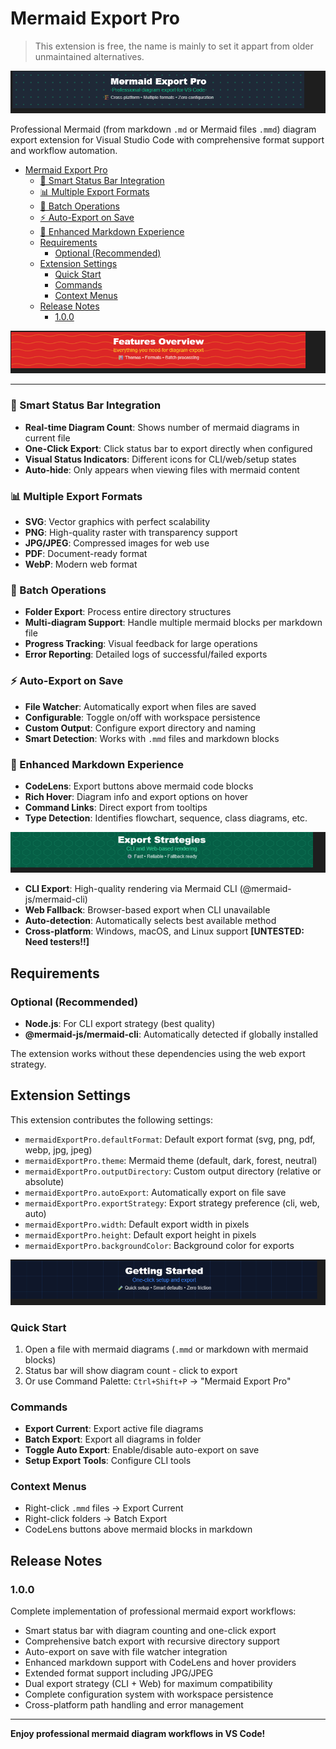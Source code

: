 # Mermaid Export Pro

> This extension is free, the name is mainly to set it appart from older unmaintained alternatives.

![](.\media\mermaid-export-pro-banner.png)

Professional Mermaid (from markdown `.md` or Mermaid files `.mmd`) diagram export extension for Visual Studio Code with comprehensive format support and workflow automation.

- [Mermaid Export Pro](#mermaid-export-pro)
    - [🎯 Smart Status Bar Integration](#-smart-status-bar-integration)
    - [📊 Multiple Export Formats](#-multiple-export-formats)
    - [🚀 Batch Operations](#-batch-operations)
    - [⚡ Auto-Export on Save](#-auto-export-on-save)
    - [🎨 Enhanced Markdown Experience](#-enhanced-markdown-experience)
  - [Requirements](#requirements)
    - [Optional (Recommended)](#optional-recommended)
  - [Extension Settings](#extension-settings)
    - [Quick Start](#quick-start)
    - [Commands](#commands)
    - [Context Menus](#context-menus)
  - [Release Notes](#release-notes)
    - [1.0.0](#100)


![](media\features-overview-banner.png)

---

### 🎯 Smart Status Bar Integration
- **Real-time Diagram Count**: Shows number of mermaid diagrams in current file
- **One-Click Export**: Click status bar to export directly when configured
- **Visual Status Indicators**: Different icons for CLI/web/setup states
- **Auto-hide**: Only appears when viewing files with mermaid content

### 📊 Multiple Export Formats
- **SVG**: Vector graphics with perfect scalability
- **PNG**: High-quality raster with transparency support  
- **JPG/JPEG**: Compressed images for web use
- **PDF**: Document-ready format
- **WebP**: Modern web format

### 🚀 Batch Operations  
- **Folder Export**: Process entire directory structures
- **Multi-diagram Support**: Handle multiple mermaid blocks per markdown file
- **Progress Tracking**: Visual feedback for large operations
- **Error Reporting**: Detailed logs of successful/failed exports

### ⚡ Auto-Export on Save
- **File Watcher**: Automatically export when files are saved
- **Configurable**: Toggle on/off with workspace persistence
- **Custom Output**: Configure export directory and naming
- **Smart Detection**: Works with `.mmd` files and markdown blocks

### 🎨 Enhanced Markdown Experience
- **CodeLens**: Export buttons above mermaid code blocks
- **Rich Hover**: Diagram info and export options on hover
- **Command Links**: Direct export from tooltips
- **Type Detection**: Identifies flowchart, sequence, class diagrams, etc.


![](media\export-stragegies-banner.png)

- **CLI Export**: High-quality rendering via Mermaid CLI (@mermaid-js/mermaid-cli)
- **Web Fallback**: Browser-based export when CLI unavailable
- **Auto-detection**: Automatically selects best available method
- **Cross-platform**: Windows, macOS, and Linux support **[UNTESTED: Need testers!!]**

## Requirements

### Optional (Recommended)
- **Node.js**: For CLI export strategy (best quality)
- **@mermaid-js/mermaid-cli**: Automatically detected if globally installed

The extension works without these dependencies using the web export strategy.

## Extension Settings

This extension contributes the following settings:

* `mermaidExportPro.defaultFormat`: Default export format (svg, png, pdf, webp, jpg, jpeg)
* `mermaidExportPro.theme`: Mermaid theme (default, dark, forest, neutral)
* `mermaidExportPro.outputDirectory`: Custom output directory (relative or absolute)
* `mermaidExportPro.autoExport`: Automatically export on file save
* `mermaidExportPro.exportStrategy`: Export strategy preference (cli, web, auto)
* `mermaidExportPro.width`: Default export width in pixels
* `mermaidExportPro.height`: Default export height in pixels  
* `mermaidExportPro.backgroundColor`: Background color for exports

![](media\getting-started-banner.png)

### Quick Start
1. Open a file with mermaid diagrams (`.mmd` or markdown with mermaid blocks)
2. Status bar will show diagram count - click to export
3. Or use Command Palette: `Ctrl+Shift+P` → "Mermaid Export Pro"

### Commands
- **Export Current**: Export active file diagrams
- **Batch Export**: Export all diagrams in folder
- **Toggle Auto Export**: Enable/disable auto-export on save
- **Setup Export Tools**: Configure CLI tools

### Context Menus
- Right-click `.mmd` files → Export Current
- Right-click folders → Batch Export
- CodeLens buttons above mermaid blocks in markdown

## Release Notes

### 1.0.0

Complete implementation of professional mermaid export workflows:

- Smart status bar with diagram counting and one-click export
- Comprehensive batch export with recursive directory support
- Auto-export on save with file watcher integration
- Enhanced markdown support with CodeLens and hover providers
- Extended format support including JPG/JPEG
- Dual export strategy (CLI + Web) for maximum compatibility
- Complete configuration system with workspace persistence
- Cross-platform path handling and error management

---

**Enjoy professional mermaid diagram workflows in VS Code!**
